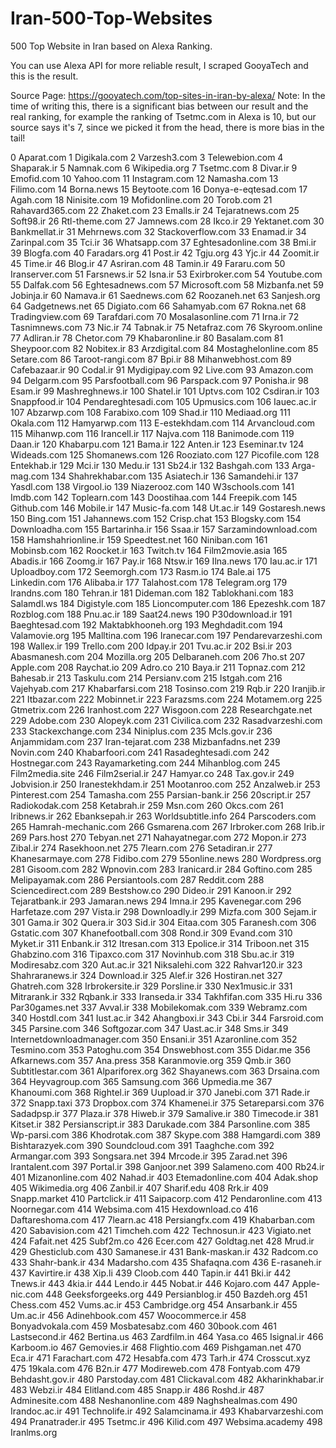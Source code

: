 # Iran-500-Top-Websites
500 Top Website in Iran based on Alexa Ranking.

You can use Alexa API for more reliable result, I scraped GooyaTech and this is the result.

Source Page:
https://gooyatech.com/top-sites-in-iran-by-alexa/
Note: In the time of writing this, there is a significant bias between our result and the real ranking, for example the ranking of Tsetmc.com in Alexa is 10, but our source says it's 7, since we picked it from the head, there is more bias in the tail!



0                       Aparat.com
1                     Digikala.com
2                     Varzesh3.com
3                   Telewebion.com
4                      Shaparak.ir
5                       Namnak.com
6                    Wikipedia.org
7                       Tsetmc.com
8                         Divar.ir
9                       Emofid.com
10                       Yahoo.com
11                   Instagram.com
12                     Namasha.com
13                      Filimo.com
14                      Borna.news
15                    Beytoote.com
16             Donya-e-eqtesad.com
17                        Agah.com
18                    Ninisite.com
19                 Mofidonline.com
20                       Torob.com
21                 Rahavard365.com
22                      Zhaket.com
23                       Emalls.ir
24                 Tejaratnews.com
25                       Soft98.ir
26                   Rtl-theme.com
27                     Jamnews.com
28                         Ikco.ir
29                    Yektanet.com
30                   Bankmellat.ir
31                    Mehrnews.com
32               Stackoverflow.com
33                       Enamad.ir
34                    Zarinpal.com
35                          Tci.ir
36                    Whatsapp.com
37              Eghtesadonline.com
38                          Bmi.ir
39                      Blogfa.com
40                    Faradars.org
41                         Post.ir
42                        Tgju.org
43                          Yjc.ir
44                       Zoomit.ir
45                         Time.ir
46                         Blog.ir
47                     Asriran.com
48                        Tamin.ir
49                      Fararu.com
50                  Iranserver.com
51                     Farsnews.ir
52                         Isna.ir
53                  Exirbroker.com
54                     Youtube.com
55                      Dalfak.com
56                Eghtesadnews.com
57                   Microsoft.com
58                    Mizbanfa.net
59                      Jobinja.ir
60                       Namava.ir
61                    Saednews.com
62                    Roozaneh.net
63                     Sanjesh.org
64                  Gadgetnews.net
65                     Digiato.com
66                    Sahamyab.com
67                       Rokna.net
68                 Tradingview.com
69                   Tarafdari.com
70               Mosalasonline.com
71                         Irna.ir
72                  Tasnimnews.com
73                          Nic.ir
74                       Tabnak.ir
75                    Netafraz.com
76                  Skyroom.online
77                      Adliran.ir
78                      Chetor.com
79                 Khabaronline.ir
80                     Basalam.com
81                    Sheypoor.com
82                      Nobitex.ir
83                  Arzdigital.com
84             Mostaghelonline.com
85                      Setare.com
86                Taroot-rangi.com
87                          Bpi.ir
88                Mihanwebhost.com
89                   Cafebazaar.ir
90                        Codal.ir
91                   Mydigipay.com
92                        Live.com
93                      Amazon.com
94                     Delgarm.com
95                Parsfootball.com
96                    Parspack.com
97                      Ponisha.ir
98                         Esam.ir
99                 Mashreghnews.ir
100                      Shatel.ir
101                      Uptvs.com
102                     Csdiran.ir
103                   Snappfood.ir
104            Pendareghtesadi.com
105                   Upmusics.com
106                    Iauec.ac.ir
107                    Abzarwp.com
108                   Farabixo.com
109                        Shad.ir
110                    Mediaad.org
111                      Okala.com
112                   Hamyarwp.com
113                E-estekhdam.com
114                 Arvancloud.com
115                    Mihanwp.com
116                    Irancell.ir
117                      Najva.com
118                   Banimode.com
119                        Daan.ir
120                   Khabarpu.com
121                        Bama.ir
122                       Anten.ir
123                    Eseminar.tv
124                    Wideads.com
125                  Shomanews.com
126                   Rooziato.com
127                   Picofile.com
128                    Entekhab.ir
129                         Mci.ir
130                        Medu.ir
131                        Sb24.ir
132                    Bashgah.com
133                   Arga-mag.com
134               Shahrekhabar.com
135                    Asiatech.ir
136                   Samandehi.ir
137                      Yasdl.com
138                     Virgool.io
139                  Niazerooz.com
140                  W3schools.com
141                       Imdb.com
142                   Toplearn.com
143                  Doostihaa.com
144                    Freepik.com
145                     Github.com
146                      Mobile.ir
147                   Music-fa.com
148                       Ut.ac.ir
149                 Gostaresh.news
150                       Bing.com
151                  Jahannews.com
152                     Crisp.chat
153                    Blogsky.com
154                 Downloadha.com
155                  Bartarinha.ir
156                        Ssaa.ir
157           Sarzamindownload.com
158             Hamshahrionline.ir
159                  Speedtest.net
160                    Niniban.com
161                    Mobinsb.com
162                     Roocket.ir
163                      Twitch.tv
164                Film2movie.asia
165                      Abadis.ir
166                       Zoomg.ir
167                         Pay.ir
168                        Ntsw.ir
169                      Ilna.news
170                      Iau.ac.ir
171                  Uploadboy.com
172                   Seemorgh.com
173                        Rasm.io
174                        Bale.ai
175                   Linkedin.com
176                     Alibaba.ir
177                   Talahost.com
178                   Telegram.org
179                    Irandns.com
180                      Tehran.ir
181                    Dideman.com
182                 Tablokhani.com
183                     Salamdl.ws
184                  Digistyle.com
185               Lioncomputer.com
186                   Epezeshk.com
187                    Rozblog.com
188                      Pnu.ac.ir
189                    Saat24.news
190                 P30download.ir
191                 Baeghtesad.com
192              Maktabkhooneh.org
193                  Meghdadit.com
194                  Valamovie.org
195                   Malltina.com
196                   Iranecar.com
197            Pendarevarzeshi.com
198                      Wallex.ir
199                     Trello.com
200                       Idpay.ir
201                      Tvu.ac.ir
202                         Bsi.ir
203                 Abasmanesh.com
204                    Mozilla.org
205                 Delbaraneh.com
206                         7ho.st
207                      Apple.com
208                     Raychat.io
209                        Adro.co
210                        Baya.ir
211                     Topnaz.com
212                     Bahesab.ir
213                    Taskulu.com
214                   Persianv.com
215                     Istgah.com
216                   Vajehyab.com
217                Khabarfarsi.com
218                    Tosinso.com
219                         Rqb.ir
220                     Iranjib.ir
221                    Itbazar.com
222                    Mobinnet.ir
223                   Farazsms.com
224                    Motamem.org
225                   Gtmetrix.com
226                   Iranhost.com
227                    Wisgoon.com
228               Researchgate.net
229                      Adobe.com
230                    Alopeyk.com
231                   Civilica.com
232              Rasadvarzeshi.com
233              Stackexchange.com
234                   Niniplus.com
235                    Mcls.gov.ir
236                 Anjammidam.com
237               Iran-tejarat.com
238                Mizbanfadns.net
239                      Novin.com
240                Khabarfoori.com
241             Rasadeghtesadi.com
242                  Hostnegar.com
243              Rayamarketing.com
244                  Mihanblog.com
245                Film2media.site
246                 Film2serial.ir
247                      Hamyar.co
248                     Tax.gov.ir
249                   Jobvision.ir
250               Iranestekhdam.ir
251                  Mootanroo.com
252                    Anzalweb.ir
253                  Pinterest.com
254                    Tamasha.com
255                Parsian-bank.ir
256                    20script.ir
257                 Radiokodak.com
258                    Ketabrah.ir
259                        Msn.com
260                       Okcs.com
261                    Iribnews.ir
262                  Ebanksepah.ir
263             Worldsubtitle.info
264                 Parscoders.com
265            Hamrah-mechanic.com
266                   Gsmarena.com
267                   Irbroker.com
268                        Irib.ir
269                      Pars.host
270                     Tebyan.net
271               Nahayatnegar.com
272                       Mopon.ir
273                       Zibal.ir
274                  Rasekhoon.net
275                     7learn.com
276                   Setadiran.ir
277               Khanesarmaye.com
278                     Fidibo.com
279                  55online.news
280                  Wordpress.org
281                     Gisoom.com
282                    Wpnovin.com
283                   Iranicard.ir
284                    Goftino.com
285                Melipayamak.com
286               Persiantools.com
287                     Reddit.com
288              Sciencedirect.com
289                    Bestshow.co
290                       Dideo.ir
291                      Kanoon.ir
292                 Tejaratbank.ir
293                   Jamaran.news
294                        Imna.ir
295                  Kavenegar.com
296                  Harfetaze.com
297                       Vista.ir
298                  Downloadly.ir
299                      Mizfa.com
300                       Sejam.ir
301                        Gama.ir
302                       Quera.ir
303                         Sid.ir
304                      Eitaa.com
305                   Faranesh.com
306                    Gstatic.com
307              Khanefootball.com
308                        Rond.ir
309                      Evand.com
310                       Myket.ir
311                      Enbank.ir
312                    Itresan.com
313                     Epolice.ir
314                    Triboon.net
315                   Ghabzino.com
316                    Tipaxco.com
317                   Novinhub.com
318                      Sbu.ac.ir
319                 Modiresabz.com
320                      Aut.ac.ir
321                  Niksalehi.com
322                   Rahvar120.ir
323                Shahraranews.ir
324                    Download.ir
325                        Alef.ir
326                   Hostiran.net
327                    Ghatreh.com
328                Irbrokersite.ir
329                    Porsline.ir
330                   Nex1music.ir
331                   Mitrarank.ir
332                      Rqbank.ir
333                    Iranseda.ir
334                  Takhfifan.com
335                          Hi.ru
336                 Par30games.net
337                       Avval.ir
338                Mobilekomak.com
339                    Webramz.com
340                     Hostdl.com
341                     Iust.ac.ir
342                   Ahangboxi.ir
343                         Cbi.ir
344                   Farsroid.com
345                    Parsine.com
346                  Softgozar.com
347                     Uast.ac.ir
348                         Sms.ir
349    Internetdownloadmanager.com
350                      Ensani.ir
351                 Azaronline.com
352                    Tesmino.com
353                    Patoghu.com
354                 Dnswebhost.com
355                       Didar.me
356                  Afkarnews.com
357                      Ana.press
358                 Karanmovie.org
359                         Qmb.ir
360               Subtitlestar.com
361                Alpariforex.org
362                  Shayanews.com
363                    Drsaina.com
364                 Heyvagroup.com
365                    Samsung.com
366                     Upmedia.me
367                   Khanoumi.com
368                     Rightel.ir
369                     Uupload.ir
370                     Janebi.com
371                        Rade.ir
372                     Snapp.taxi
373                    Dropbox.com
374                    Khamenei.ir
375                Setareparsi.com
376                    Sadadpsp.ir
377                       Plaza.ir
378                       Hiweb.ir
379                    Samalive.ir
380                    Timecode.ir
381                      Kitset.ir
382               Persianscript.ir
383                   Darukade.com
384                 Parsonline.com
385                   Wp-parsi.com
386                  Khodrotak.com
387                      Skype.com
388                   Hamgardi.com
389               Bishtarazyek.com
390                 Soundcloud.com
391                   Taaghche.com
392                   Armangar.com
393                   Songsara.net
394                      Mrcode.ir
395                      Zarad.net
396                 Irantalent.com
397                      Portal.ir
398                    Ganjoor.net
399                   Salameno.com
400                        Rb24.ir
401                Mizanonline.com
402                       Nahad.ir
403               Etemadonline.com
404                      Adak.shop
405                  Wikimedia.org
406                      Zanbil.ir
407                     Sharif.edu
408                         Rrk.ir
409                   Snapp.market
410                   Partclick.ir
411                  Saipacorp.com
412               Pendaronline.com
413                  Noornegar.com
414                    Websima.com
415                 Hexdownload.co
416               Daftareshoma.com
417                      7learn.ac
418                 Persiangfx.com
419                  Khabarban.com
420                 Sabavision.com
421                    Timcheh.com
422                   Technosun.ir
423                    Vigiato.net
424                     Fafait.net
425                      Subf2m.co
426                       Ecer.com
427                    Goldtag.net
428                        Mrud.ir
429                 Ghesticlub.com
430                    Samanese.ir
431                 Bank-maskan.ir
432                      Radcom.co
433                  Shahr-bank.ir
434                   Madarsho.com
435                   Shafaqna.com
436                   E-rasaneh.ir
437                   Kavirtire.ir
438                         Xip.li
439                      Cloob.com
440                       Tapin.ir
441                         Bki.ir
442                       Tnews.ir
443                        4kia.ir
444                       Lendo.ir
445                       Nobat.ir
446                     Kojaro.com
447                  Apple-nic.com
448              Geeksforgeeks.org
449                 Persianblog.ir
450                     Bazdeh.org
451                      Chess.com
452                     Vums.ac.ir
453                  Cambridge.org
454                   Ansarbank.ir
455                       Um.ac.ir
456                 Adinehbook.com
457                 Woocommerce.ir
458               Bonyadvokala.com
459                Mosbatesabz.com
460                     30book.com
461                  Lastsecond.ir
462                     Bertina.us
463                    Zardfilm.in
464                        Yasa.co
465                     Isignal.ir
466                     Karboom.io
467                    Gemovies.ir
468                   Flightio.com
469                  Pishgaman.net
470                         Eca.ir
471                  Farachart.com
472                    Hesabfa.com
473                        Tarh.ir
474                   Crosscut.xyz
475                     19kala.com
476                         B2n.ir
477                  Modireweb.com
478                    Fontyab.com
479                Behdasht.gov.ir
480                  Parstoday.com
481                  Clickaval.com
482               Akharinkhabar.ir
483                       Webzi.ir
484                   Elitland.com
485                       Snapp.ir
486                       Roshd.ir
487                 Adminesite.com
488               Neshanonline.com
489               Naghshealmas.com
490                  Irandoc.ac.ir
491                  Technolife.ir
492                 Salamcinama.ir
493             Khabarvarzeshi.com
494                 Pranatrader.ir
495                      Tsetmc.ir
496                      Kilid.com
497                Websima.academy
498                    Iranlms.org
